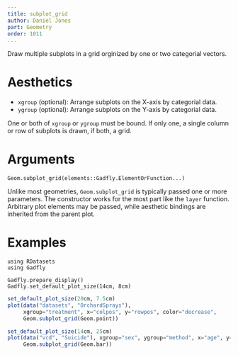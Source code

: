 ```yaml
---
title: subplot_grid
author: Daniel Jones
part: Geometry
order: 1011
...
```


Draw multiple subplots in a grid orginized by one or two categorial vectors.


# Aesthetics

  * `xgroup` (optional): Arrange subplots on the X-axis by categorial data.
  * `ygroup` (optional): Arrange subplots on the Y-axis by categorial data.

One or both of `xgroup` or `ygroup` must be bound. If only one, a single column
or row of subplots is drawn, if both, a grid.


# Arguments

```{.julia execute="false"}
Geom.subplot_grid(elements::Gadfly.ElementOrFunction...)
```

Unlike most geometries, `Geom.subplot_grid` is typically passed one or more
parameters. The constructor works for the most part like the `layer` function.
Arbitrary plot elements may be passed, while aesthetic bindings are inherited
from the parent plot.


# Examples

```{.julia hide="true" results="none"}
using RDatasets
using Gadfly

Gadfly.prepare_display()
Gadfly.set_default_plot_size(14cm, 8cm)
```



```julia
set_default_plot_size(20cm, 7.5cm)
plot(data("datasets", "OrchardSprays"),
     xgroup="treatment", x="colpos", y="rowpos", color="decrease",
     Geom.subplot_grid(Geom.point))
```


```julia
set_default_plot_size(14cm, 25cm)
plot(data("vcd", "Suicide"), xgroup="sex", ygroup="method", x="age", y="Freq",
     Geom.subplot_grid(Geom.bar))
```




